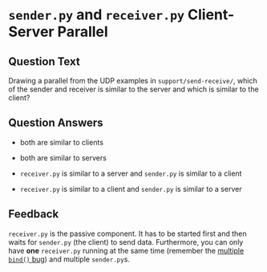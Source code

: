 # `sender.py` and `receiver.py` Client-Server Parallel

## Question Text

Drawing a parallel from the UDP examples in `support/send-receive/`, which of the sender and receiver is similar to the server and which is similar to the client?

## Question Answers

- both are similar to clients

- both are similar to servers

+ `receiver.py` is similar to a server and `sender.py` is similar to a client

- `receiver.py` is similar to a client and `sender.py` is similar to a server

## Feedback

`receiver.py` is the passive component.
It has to be started first and then waits for `sender.py` (the client) to send data.
Furthermore, you can only have **one** `receiver.py` running at the same time (remember the [multiple `bind()` bug](../questions/bind-error-cause.md)) and multiple `sender.py`s.
